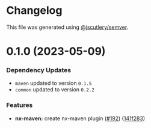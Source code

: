 # Changelog

This file was generated using [@jscutlery/semver](https://github.com/jscutlery/semver).

# 0.1.0 (2023-05-09)

### Dependency Updates

* `maven` updated to version `0.1.5`
* `common` updated to version `0.2.2`

### Features

* **nx-maven:** create nx-maven plugin ([#192](https://github.com/khalilou88/jnxplus/issues/192)) ([141f283](https://github.com/khalilou88/jnxplus/commit/141f283fd63a523f5dfa1a3fae982912b159ab8b))
